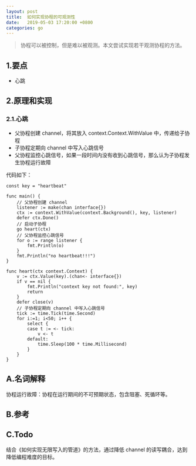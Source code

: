 ```yaml
---
layout: post
title:  如何实现协程的可观测性
date:   2019-05-03 17:20:00 +0800
categories: go
---
```


> 协程可以被控制，但是难以被观测。本文尝试实现若干观测协程的方法。


## 1.要点
+ 心跳

## 2.原理和实现
### 2.1.心跳
+ 父协程创建 channel，将其放入 context.Context.WithValue 中，传递给子协程
+ 子协程定期向 channel 中写入心跳信号
+ 父协程监控心跳信号，如果一段时间内没有收到心跳信号，那么认为子协程发生协程运行故障

代码如下：
```
const key = "heartbeat"
 
func main() {
    // 父协程创建 channel
    listener := make(chan interface{})
    ctx := context.WithValue(context.Background(), key, listener)
    defer ctx.Done()
    // 启动子协程
    go heart(ctx)
    // 父协程监控心跳信号
    for o := range listener {
        fmt.Println(o)
    }
    fmt.Println("no heartbeat!!!")
}
 
func heart(ctx context.Context) {
    v := ctx.Value(key).(chan<- interface{})
    if v == nil {
        fmt.Println("context key not found:", key)
        return
    }
    defer close(v)
    // 子协程定期向 channel 中写入心跳信号
    tick := time.Tick(time.Second)
    for i:=1; i<50; i++ {
        select {
        case t := <- tick:
            v <- t
        default:
            time.Sleep(100 * time.Millisecond)
        }
    }
}
```

## A.名词解释
协程运行故障：协程在运行期间的不可预期状态，包含阻塞、死循环等。

## B.参考

## C.Todo
结合《如何实现无限写入的管道》的方法，通过降低 channel 的读写耦合，达到降低编程难度的目标。

